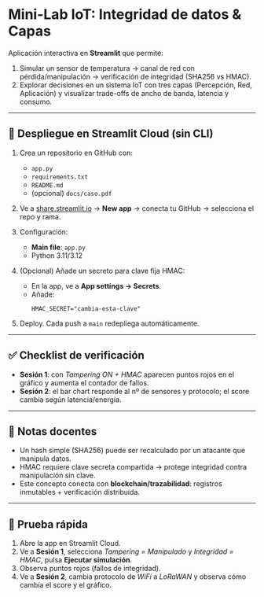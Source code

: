 # Mini-Lab IoT: Integridad de datos & Capas

Aplicación interactiva en **Streamlit** que permite:
1. Simular un sensor de temperatura → canal de red con pérdida/manipulación → verificación de integridad (SHA256 vs HMAC).
2. Explorar decisiones en un sistema IoT con tres capas (Percepción, Red, Aplicación) y visualizar trade-offs de ancho de banda, latencia y consumo.

---

## 🚀 Despliegue en Streamlit Cloud (sin CLI)

1. Crea un repositorio en GitHub con:
   - `app.py`
   - `requirements.txt`
   - `README.md`
   - (opcional) `docs/caso.pdf`

2. Ve a [share.streamlit.io](https://iot-integridad-lab.streamlit.app/) → **New app** → conecta tu GitHub → selecciona el repo y rama.

3. Configuración:
   - **Main file**: `app.py`
   - Python 3.11/3.12

4. (Opcional) Añade un secreto para clave fija HMAC:
   - En la app, ve a **App settings → Secrets**.
   - Añade:
     ```
     HMAC_SECRET="cambia-esta-clave"
     ```

5. Deploy. Cada push a `main` redepliega automáticamente.

---

## ✅ Checklist de verificación

- **Sesión 1**: con *Tampering ON + HMAC* aparecen puntos rojos en el gráfico y aumenta el contador de fallos.
- **Sesión 2**: el bar chart responde al nº de sensores y protocolo; el score cambia según latencia/energía.

---

## 📝 Notas docentes

- Un hash simple (SHA256) puede ser recalculado por un atacante que manipula datos.
- HMAC requiere clave secreta compartida → protege integridad contra manipulación sin clave.
- Este concepto conecta con **blockchain/trazabilidad**: registros inmutables + verificación distribuida.

---

## 🔎 Prueba rápida

1. Abre la app en Streamlit Cloud.
2. Ve a **Sesión 1**, selecciona *Tampering = Manipulado* y *Integridad = HMAC*, pulsa **Ejecutar simulación**.
3. Observa puntos rojos (fallos de integridad).
4. Ve a **Sesión 2**, cambia protocolo de *WiFi* a *LoRaWAN* y observa cómo cambia el score y el gráfico.
